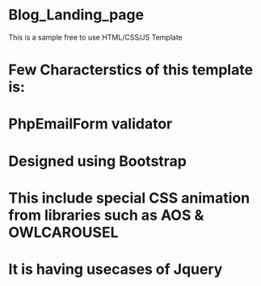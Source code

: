 # Blog_Landing_page
This is a sample free to use HTML/CSS/JS Template

# Few Characterstics of this template is:

# PhpEmailForm validator
# Designed using Bootstrap
# This include special CSS animation from libraries such as AOS & OWLCAROUSEL
# It is having usecases of Jquery
